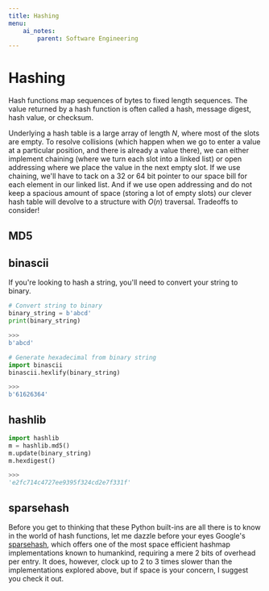 ```yaml
---
title: Hashing
menu:
    ai_notes:
        parent: Software Engineering
---
```

# Hashing

Hash functions map sequences of bytes to fixed length sequences. The value returned 
by a hash function is often called a hash, message digest, hash value, or checksum. 

Underlying a hash table is a large array of length $N$, where most of the slots are
empty. To resolve collisions (which happen when we go to enter a value at a particular position,
and there is already a value there), we can either implement chaining (where we turn
each slot into a linked list) or open addressing where we place the value in the next empty
slot. If we use chaining, we'll have to tack on a 32 or 64 bit pointer to our space bill
for each element in our linked list. And if we use open addressing and do not keep a
spacious amount of space (storing a lot of empty slots) our clever hash table will
devolve to a structure with $O(n)$ traversal. Tradeoffs to consider!

## MD5

## binascii

If you're looking to hash a string, you'll need to convert your string to binary.

```python
# Convert string to binary
binary_string = b'abcd'
print(binary_string)

>>>
b'abcd'
```

```python
# Generate hexadecimal from binary string
import binascii
binascii.hexlify(binary_string)

>>>
b'61626364'
```

## hashlib

```python
import hashlib
m = hashlib.md5()
m.update(binary_string)
m.hexdigest()

>>>
'e2fc714c4727ee9395f324cd2e7f331f'
```

## sparsehash

Before you get to thinking that these Python built-ins are all there is to know
in the world of hash functions, let me dazzle before your eyes Google's
[sparsehash](https://github.com/sparsehash/sparsehash), which offers one of the
most space efficient hashmap implementations known to humankind, requiring a mere
2 bits of overhead per entry. It does, however, clock up to 2 to 3 times slower
than the implementations explored above, but if space is your concern, I suggest
you check it out. 





